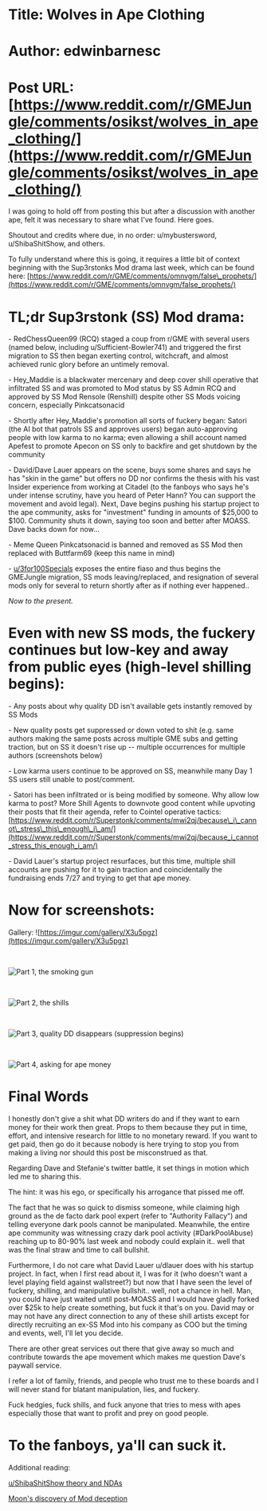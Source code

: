 # Title: Wolves in Ape Clothing
# Author: edwinbarnesc
# Post URL: [https://www.reddit.com/r/GMEJungle/comments/osikst/wolves_in_ape_clothing/](https://www.reddit.com/r/GMEJungle/comments/osikst/wolves_in_ape_clothing/)


I was going to hold off from posting this but after a discussion with another ape, felt it was necessary to share what I've found. Here goes.

Shoutout and credits where due, in no order: u/mybustersword, u/ShibaShitShow, and others.

To fully understand where this is going, it requires a little bit of context beginning with the Sup3rstonks Mod drama last week, which can be found here: [https://www.reddit.com/r/GME/comments/omnvgm/false\_prophets/](https://www.reddit.com/r/GME/comments/omnvgm/false_prophets/)

# TL;dr Sup3rstonk (SS) Mod drama:

\- RedChessQueen99 (RCQ) staged a coup from r/GME with several users (named below, including u/Sufficient-Bowler741) and triggered the first migration to SS then began exerting control, witchcraft, and almost achieved runic glory before an untimely removal.

\- Hey\_Maddie is a blackwater mercenary and deep cover shill operative that infiltrated SS and was promoted to Mod status by SS Admin RCQ and approved by SS Mod Rensole (Renshill) despite other SS Mods voicing concern, especially Pinkcatsonacid

\- Shortly after Hey\_Maddie's promotion all sorts of fuckery began: Satori (the AI bot that patrols SS and approves users) began auto-approving people with low karma to no karma; even allowing a shill account named Apefest to promote Apecon on SS only to backfire and get shutdown by the community

\- David/Dave Lauer appears on the scene, buys some shares and says he has "skin in the game" but offers no DD nor confirms the thesis with his vast Insider experience from working at Citadel (to the fanboys who says he's under intense scrutiny, have you heard of Peter Hann? You can support the movement and avoid legal). Next, Dave begins pushing his startup project to the ape community, asks for "investment" funding in amounts of $25,000 to $100. Community shuts it down, saying too soon and better after MOASS. Dave backs down for now...

\- Meme Queen Pinkcatsonacid is banned and removed as SS Mod then replaced with Buttfarm69 (keep this name in mind)

\- [u/3for100Specials](https://www.reddit.com/user/3for100Specials/) exposes the entire fiaso and thus begins the GMEJungle migration, SS mods leaving/replaced, and resignation of several mods only for several to return shortly after as if nothing ever happened..

*Now to the present.*

# Even with new SS mods, the fuckery continues but low-key and away from public eyes (high-level shilling begins):

\- Any posts about why quality DD isn't available gets instantly removed by SS Mods

\- New quality posts get suppressed or down voted to shit (e.g. same authors making the same posts across multiple GME subs and getting traction, but on SS it doesn't rise up -- multiple occurrences for multiple authors (screenshots below)

\- Low karma users continue to be approved on SS, meanwhile many Day 1 SS users still unable to post/comment.

\- Satori has been infiltrated or is being modified by someone. Why allow low karma to post? More Shill Agents to downvote good content while upvoting their posts that fit their agenda, refer to Cointel operative tactics: [https://www.reddit.com/r/Superstonk/comments/mwi2qj/because\_i\_cannot\_stress\_this\_enough\_i\_am/](https://www.reddit.com/r/Superstonk/comments/mwi2qj/because_i_cannot_stress_this_enough_i_am/)

\- David Lauer's startup project resurfaces, but this time, multiple shill accounts are pushing for it to gain traction and coincidentally the fundraising ends 7/27 and trying to get that ape money.

# Now for screenshots:

Gallery:  ![https://imgur.com/gallery/X3u5pgz](https://imgur.com/gallery/X3u5pgz)

&#x200B;

![Part 1, the smoking gun](https://preview.redd.it/dk0r2dq8ppd71.png?width=1584&format=png&auto=webp&s=1d6dd6302f77bcef231423613521b9027a6f3a49)

&#x200B;

![ Part 2, the shills ](https://preview.redd.it/rogq1qwzipd71.png?width=1510&format=png&auto=webp&s=b97af46b83186ba1cd639f4af65ff315be8b12b7)

&#x200B;

![ Part 3, quality DD disappears \(suppression begins\) ](https://preview.redd.it/pes4u201jpd71.png?width=1322&format=png&auto=webp&s=3daa2e8112bb8d21abe6ce33d3eb995596f24b86)

&#x200B;

![ Part 4, asking for ape money ](https://preview.redd.it/cpjgipx1jpd71.png?width=1508&format=png&auto=webp&s=1ce6a6c35942eba4bd28f120b00201743fee6518)

# Final Words

I honestly don't give a shit what DD writers do and if they want to earn money for their work then great. Props to them because they put in time, effort, and intensive research for little to no monetary reward. If you want to get paid, then go do it because nobody is here trying to stop you from making a living nor should this post be misconstrued as that.

Regarding Dave and Stefanie's twitter battle, it set things in motion which led me to sharing this.

The hint: it was his ego, or specifically his arrogance that pissed me off.

The fact that he was so quick to dismiss someone, while claiming high ground as the de facto dark pool expert (refer to "Authority Fallacy") and telling everyone dark pools cannot be manipulated. Meanwhile, the entire ape community was witnessing crazy dark pool activity (#DarkPoolAbuse) reaching up to 80-90% last week and nobody could explain it.. well that was the final straw and time to call bullshit.

Furthermore, I do not care what David Lauer u/dlauer does with his startup project. In fact, when I first read about it, I was for it (who doesn't want a level playing field against wallstreet?) but now that I have seen the level of fuckery, shilling, and manipulative bullshit.. well, not a chance in hell. Man, you could have just waited until post-MOASS and I would have gladly forked over $25k to help create something, but fuck it that's on you. David may or may not have any direct connection to any of these shill artists except for directly recruiting an ex-SS Mod into his company as COO but the timing and events, well, I'll let you decide.

There are other great services out there that give away so much and contribute towards the ape movement which makes me question Dave's paywall service.

I refer a lot of family, friends, and people who trust me to these boards and I will never stand for blatant manipulation, lies, and fuckery.

Fuck hedgies, fuck shills, and fuck anyone that tries to mess with apes especially those that want to profit and prey on good people.

# To the fanboys, ya'll can suck it.

Additional reading:

[u/ShibaShitShow theory and NDAs](https://www.reddit.com/r/GMEJungle/comments/oq69mi/big_datamonetizationshady_ndas_and_the/?utm_medium=android_app&utm_source=share)

[Moon's discovery of Mod deception](https://www.reddit.com/r/Superstonk/comments/ombmj8/i_smell_bullshit/?utm_medium=android_app&utm_source=share)